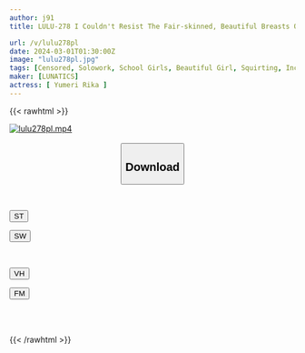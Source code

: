 ```yaml
---
author: j91
title: LULU-278 I Couldn't Resist The Fair-skinned, Beautiful Breasts Of My J-type Niece From A Club Club, So I Fucked Her Right Away. She Became Addicted To My Middle-aged Uncle's Big Cock Piston For The First Time And Grew Into A Pussy That Couldn't Stop Peeing. Yumerika

url: /v/lulu278pl
date: 2024-03-01T01:30:00Z
image: "lulu278pl.jpg"
tags: [Censored, Solowork, School Girls, Beautiful Girl, Squirting, Incest	]
maker: [LUNATICS]
actress: [ Yumeri Rika ]
---
```



{{< rawhtml >}}

<div class="video" data-videoid="8qBaZvd1bmuodVg">
    <a href="javascript:;">
        <img src="/v/lulu278pl/lulu278pl.jpg" width="WIDTH" height="HEIGHT" alt="lulu278pl.mp4" loading="lazy">
    </a>
</div>

<script type="text/javascript" src="https://j91.asia/asset/on-demand-st.js"></script>

<br>
  <link rel="stylesheet" href="https://j91.asia/asset/bs5.css">
  
  <center>
  <button class="btn btn-primary" type="button" data-bs-toggle="collapse" data-bs-target=".multi-collapse" aria-expanded="false" aria-controls="multiCollapseExample1 multiCollapseExample2"><h2>Download</h2></button></center>
</p>
<div class="row">
  <div class="col">
    <div class="collapse multi-collapse" id="multiCollapseExample1">
      <div class="card card-body">
	      	      <br>
<div class="buttons">  
<p><a href="https://streamtape.to/v/8qBaZvd1bmuodVg" target="_blank"><button class="btn-hover color-3"><i class="fa fa-download"></i> ST</button></a></p>
<p><a href="https://cdnwish.com/ouaek1ud7lh2" target="_blank"><button class="btn-hover color-2"><i class="fa fa-download"></i> SW</button></a></p></div>
    </div>
  </div>
</div>
  <div class="col">
    <div class="collapse multi-collapse" id="multiCollapseExample2">
      <div class="card card-body">
	      <br>
<div class="buttons">
<p><a href="https://vidhidepro.com/f/6mg2cubu5fqp"><button class="btn-hover color-9"><i class="fa fa-download"></i> VH</button></a></p>
<p><a href="https://filemoon.sx/d/pc4ftgjr6hlt"><button class="btn-hover color-8"><i class="fa fa-download"></i> FM</button></a></p></div>
<br><br>
      </div>
    </div>
  </div>
</div>

{{< /rawhtml >}}